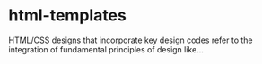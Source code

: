 # html-templates

HTML/CSS designs that incorporate key design codes refer to the integration of fundamental principles of design like...

